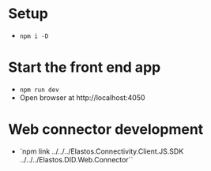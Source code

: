 # Setup

- `npm i -D`

# Start the front end app

- `npm run dev`
- Open browser at http://localhost:4050

# Web connector development

- `npm link ../../../Elastos.Connectivity.Client.JS.SDK ../../../Elastos.DID.Web.Connector``